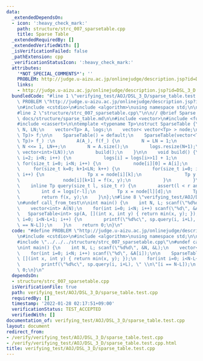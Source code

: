 ```yaml
---
data:
  _extendedDependsOn:
  - icon: ':heavy_check_mark:'
    path: structure/strc_007_sparsetable.cpp
    title: Sparse Table
  _extendedRequiredBy: []
  _extendedVerifiedWith: []
  _isVerificationFailed: false
  _pathExtension: cpp
  _verificationStatusIcon: ':heavy_check_mark:'
  attributes:
    '*NOT_SPECIAL_COMMENTS*': ''
    PROBLEM: http://judge.u-aizu.ac.jp/onlinejudge/description.jsp?id=DSL_3_D
    links:
    - http://judge.u-aizu.ac.jp/onlinejudge/description.jsp?id=DSL_3_D
  bundledCode: "#line 1 \"verifying_test/AOJ/DSL_3_D/sparse_table.test.cpp\"\n#define\
    \ PROBLEM \"http://judge.u-aizu.ac.jp/onlinejudge/description.jsp?id=DSL_3_D\"\
    \n#include <cstdio>\n#include <algorithm>\nusing namespace std;\n\n#define call_from_test\n\
    #line 2 \"structure/strc_007_sparsetable.cpp\"\n\n// @brief Sparse Table\n// @docs\
    \ docs/structure/sparse_table.md\n\n#include <vector>\n#include <functional>\n\
    #include <cassert>\n\ntemplate <typename Tp>\nstruct SparseTable {\n    size_t\
    \ N, LN;\n    vector<Tp> A, logs;\n    vector< vector<Tp> > node;\n    function<Tp(Tp,\
    \ Tp)> f;\n\n    SparseTable() = default;\n    SparseTable(vector<Tp> A_, function<Tp(Tp,\
    \ Tp)> f_) :\n        A(A_), f(f_) {\n        N = LN = 1;\n        while(N < A.size())\
    \ N <<= 1, LN++;\n        N = A.size();\n        logs.resize(N+1);\n        node.resize(N,\
    \ vector<int>(LN));\n        build();\n    }\n\n    void build() {\n        for(size_t\
    \ i=2; i<N; i++) {\n            logs[i] = logs[i>>1] + 1;\n        }\n       \
    \ for(size_t i=0; i<N; i++) {\n            node[i][0] = A[i];\n        }\n   \
    \     for(size_t k=0; k+1<LN; k++) {\n            for(size_t i=0; i+(1<<k)<N;\
    \ i++) {\n                Tp x = node[i][k];\n                Tp y = node[i+(1<<k)][k];\n\
    \                node[i][k+1] = f(x, y);\n            }\n        }\n    }\n\n\
    \    inline Tp query(size_t l, size_t r) {\n        assert(l < r and r <= N);\n\
    \        int d = logs[r-l];\n        Tp x = node[l][d];\n        Tp y = node[r-(1<<d)][d];\n\
    \        return f(x, y);\n    }\n};\n#line 8 \"verifying_test/AOJ/DSL_3_D/sparse_table.test.cpp\"\
    \n#undef call_from_test\n\nint main() {\n    int N, L; scanf(\"%d%d\", &N, &L);\n\
    \    vector<int> A(N);\n    for(int i=0; i<N; i++) scanf(\"%d\", &A[i]);\n\n \
    \   SparseTable<int> sp(A, [](int x, int y) { return min(x, y); });\n    for(int\
    \ i=0; i<N-L+1; i++) {\n        printf(\"%d%c\", sp.query(i, i+L), \" \\n\"[i\
    \ == N-L]);\n    }\n    return 0;\n}\n"
  code: "#define PROBLEM \"http://judge.u-aizu.ac.jp/onlinejudge/description.jsp?id=DSL_3_D\"\
    \n#include <cstdio>\n#include <algorithm>\nusing namespace std;\n\n#define call_from_test\n\
    #include \"../../../structure/strc_007_sparsetable.cpp\"\n#undef call_from_test\n\
    \nint main() {\n    int N, L; scanf(\"%d%d\", &N, &L);\n    vector<int> A(N);\n\
    \    for(int i=0; i<N; i++) scanf(\"%d\", &A[i]);\n\n    SparseTable<int> sp(A,\
    \ [](int x, int y) { return min(x, y); });\n    for(int i=0; i<N-L+1; i++) {\n\
    \        printf(\"%d%c\", sp.query(i, i+L), \" \\n\"[i == N-L]);\n    }\n    return\
    \ 0;\n}\n"
  dependsOn:
  - structure/strc_007_sparsetable.cpp
  isVerificationFile: true
  path: verifying_test/AOJ/DSL_3_D/sparse_table.test.cpp
  requiredBy: []
  timestamp: '2022-01-28 02:17:51+09:00'
  verificationStatus: TEST_ACCEPTED
  verifiedWith: []
documentation_of: verifying_test/AOJ/DSL_3_D/sparse_table.test.cpp
layout: document
redirect_from:
- /verify/verifying_test/AOJ/DSL_3_D/sparse_table.test.cpp
- /verify/verifying_test/AOJ/DSL_3_D/sparse_table.test.cpp.html
title: verifying_test/AOJ/DSL_3_D/sparse_table.test.cpp
---
```

